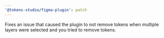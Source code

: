 ```yaml
---
'@tokens-studio/figma-plugin': patch
---
```


Fixes an issue that caused the plugin to not remove tokens when multiple layers were selected and you tried to remove tokens.
